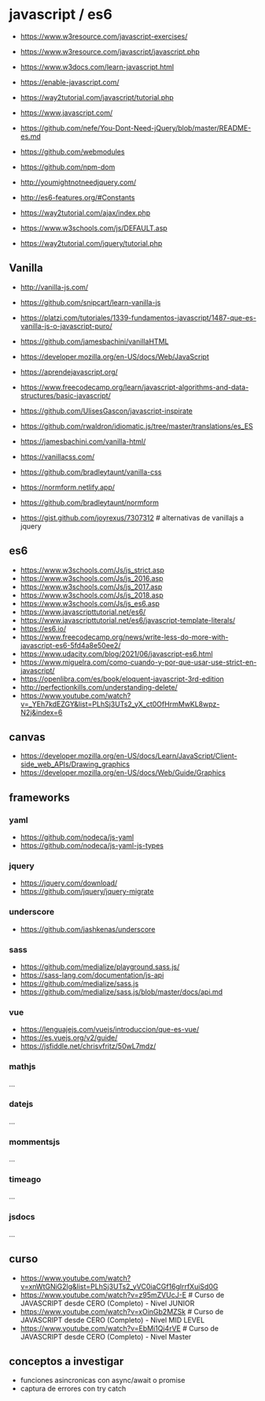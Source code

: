 # javascript / es6

+ https://www.w3resource.com/javascript-exercises/
+ https://www.w3resource.com/javascript/javascript.php

+ https://www.w3docs.com/learn-javascript.html

+ https://enable-javascript.com/
+ https://way2tutorial.com/javascript/tutorial.php
+ https://www.javascript.com/
+ https://github.com/nefe/You-Dont-Need-jQuery/blob/master/README-es.md
+ https://github.com/webmodules
+ https://github.com/npm-dom
+ http://youmightnotneedjquery.com/
+ http://es6-features.org/#Constants
+ https://way2tutorial.com/ajax/index.php
+ https://www.w3schools.com/js/DEFAULT.asp
+ https://way2tutorial.com/jquery/tutorial.php

## Vanilla
+ http://vanilla-js.com/
+ https://github.com/snipcart/learn-vanilla-js
+ https://platzi.com/tutoriales/1339-fundamentos-javascript/1487-que-es-vanilla-js-o-javascript-puro/
+ https://github.com/jamesbachini/vanillaHTML
+ https://developer.mozilla.org/en-US/docs/Web/JavaScript
+ https://aprendejavascript.org/
+ https://www.freecodecamp.org/learn/javascript-algorithms-and-data-structures/basic-javascript/
+ https://github.com/UlisesGascon/javascript-inspirate
+ https://github.com/rwaldron/idiomatic.js/tree/master/translations/es_ES

+ https://jamesbachini.com/vanilla-html/

+ https://vanillacss.com/
+ https://github.com/bradleytaunt/vanilla-css

+ https://normform.netlify.app/
+ https://github.com/bradleytaunt/normform

+ https://gist.github.com/joyrexus/7307312 # alternativas de vanillajs a jquery

## es6
+ https://www.w3schools.com/Js/js_strict.asp
+ https://www.w3schools.com/Js/js_2016.asp
+ https://www.w3schools.com/Js/js_2017.asp
+ https://www.w3schools.com/Js/js_2018.asp
+ https://www.w3schools.com/Js/js_es6.asp
+ https://www.javascripttutorial.net/es6/
+ https://www.javascripttutorial.net/es6/javascript-template-literals/
+ https://es6.io/
+ https://www.freecodecamp.org/news/write-less-do-more-with-javascript-es6-5fd4a8e50ee2/
+ https://www.udacity.com/blog/2021/06/javascript-es6.html
+ https://www.miguelra.com/como-cuando-y-por-que-usar-use-strict-en-javascript/
+ https://openlibra.com/es/book/eloquent-javascript-3rd-edition
+ http://perfectionkills.com/understanding-delete/
+ https://www.youtube.com/watch?v=_YEh7kdEZGY&list=PLhSj3UTs2_yX_ct0OfHrmMwKL8wpz-N2j&index=6

## canvas
+ https://developer.mozilla.org/en-US/docs/Learn/JavaScript/Client-side_web_APIs/Drawing_graphics
+ https://developer.mozilla.org/en-US/docs/Web/Guide/Graphics



## frameworks

### yaml
+ https://github.com/nodeca/js-yaml
+ https://github.com/nodeca/js-yaml-js-types

### jquery
+ https://jquery.com/download/
+ https://github.com/jquery/jquery-migrate

### underscore
+ https://github.com/jashkenas/underscore

### sass
+ https://github.com/medialize/playground.sass.js/
+ https://sass-lang.com/documentation/js-api
+ https://github.com/medialize/sass.js
+ https://github.com/medialize/sass.js/blob/master/docs/api.md

### vue
+ https://lenguajejs.com/vuejs/introduccion/que-es-vue/
+ https://es.vuejs.org/v2/guide/
+ https://jsfiddle.net/chrisvfritz/50wL7mdz/

### mathjs
...

### datejs
...

### mommentsjs
...

### timeago
...

### jsdocs
...


## curso
+ https://www.youtube.com/watch?v=xnWtGNiG2lg&list=PLhSj3UTs2_yVC0iaCGf16glrrfXuiSd0G
+ https://www.youtube.com/watch?v=z95mZVUcJ-E # Curso de JAVASCRIPT desde CERO (Completo) - Nivel JUNIOR
+ https://www.youtube.com/watch?v=xOinGb2MZSk # Curso de JAVASCRIPT desde CERO (Completo) - Nivel MID LEVEL
+ https://www.youtube.com/watch?v=EbMi1Qj4rVE # Curso de JAVASCRIPT desde CERO (Completo) - Nivel Master


## conceptos a investigar
- funciones asincronicas con async/await o promise
- captura de errores con try catch

